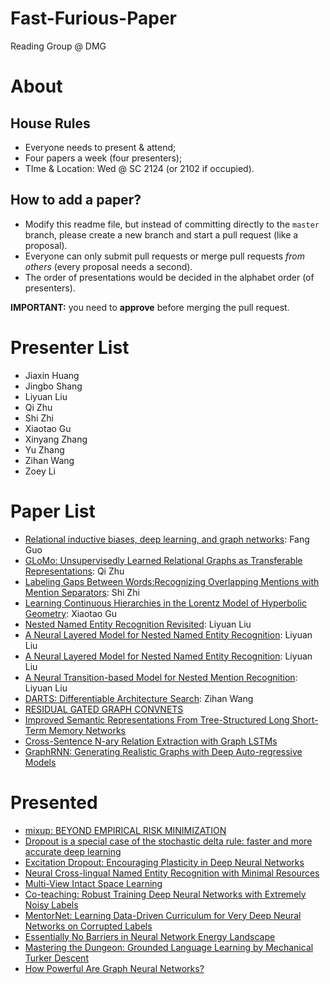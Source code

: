 # Fast-Furious-Paper
Reading Group @ DMG

# About

## House Rules
- Everyone needs to present & attend;
- Four papers a week (four presenters);
- TIme & Location: Wed @ SC 2124 (or 2102 if occupied).

## How to add a paper?
- Modify this readme file, but instead of committing directly to the `master` branch, please create a new branch and start a pull request (like a proposal).
- Everyone can only submit pull requests or merge pull requests *from others* (every proposal needs a second).
- The order of presentations would be decided in the alphabet order (of presenters).

**IMPORTANT:** you need to **approve** before merging the pull request.

# Presenter List

- Jiaxin Huang
- Jingbo Shang
- Liyuan Liu
- Qi Zhu
- Shi Zhi
- Xiaotao Gu
- Xinyang Zhang
- Yu Zhang
- Zihan Wang
- Zoey Li

# Paper List

- [Relational inductive biases, deep learning, and graph networks](https://arxiv.org/pdf/1806.01261.pdf): Fang Guo
- [GLoMo: Unsupervisedly Learned Relational Graphs as Transferable Representations](https://arxiv.org/abs/1806.05662): Qi Zhu
- [Labeling Gaps Between Words:Recognizing Overlapping Mentions with Mention Separators](http://www.statnlp.org/research/ie/emnlp2017-mention-separators.pdf): Shi Zhi
- [Learning Continuous Hierarchies in the Lorentz Model of Hyperbolic Geometry](https://arxiv.org/pdf/1806.03417.pdf): Xiaotao Gu
- [Nested Named Entity Recognition Revisited](http://aclweb.org/anthology/N18-1079): Liyuan Liu
- [A Neural Layered Model for Nested Named Entity Recognition](http://aclweb.org/anthology/N18-1131): Liyuan Liu
- [A Neural Layered Model for Nested Named Entity Recognition](http://aclweb.org/anthology/N18-1131): Liyuan Liu
- [A Neural Transition-based Model for Nested Mention Recognition](https://arxiv.org/pdf/1810.01808.pdf): Liyuan Liu
- [DARTS: Differentiable Architecture Search](https://openreview.net/forum?id=S1eYHoC5FX&noteId=rkxzCbNziX): Zihan Wang
- [RESIDUAL GATED GRAPH CONVNETS](https://arxiv.org/pdf/1711.07553.pdf)
- [Improved Semantic Representations From Tree-Structured Long Short-Term Memory Networks](https://arxiv.org/abs/1503.00075)
- [Cross-Sentence N-ary Relation Extraction with Graph LSTMs](https://arxiv.org/pdf/1708.03743.pdf)
- [GraphRNN: Generating Realistic Graphs with Deep Auto-regressive Models](https://arxiv.org/pdf/1802.08773.pdf)

# Presented

- [mixup: BEYOND EMPIRICAL RISK MINIMIZATION](https://arxiv.org/pdf/1710.09412.pdf)
- [Dropout is a special case of the stochastic delta rule: faster and more accurate deep learning](https://arxiv.org/pdf/1808.03578.pdf)
- [Excitation Dropout: Encouraging Plasticity in Deep Neural Networks](https://openreview.net/pdf?id=H1xQSjCqFQ)
- [Neural Cross-lingual Named Entity Recognition with Minimal Resources](https://arxiv.org/pdf/1808.09861.pdf)
- [Multi-View Intact Space Learning](https://ieeexplore.ieee.org/stamp/stamp.jsp?tp=&arnumber=7072521)
- [Co-teaching: Robust Training Deep Neural Networks with Extremely Noisy Labels](https://arxiv.org/abs/1804.06872)
- [MentorNet: Learning Data-Driven Curriculum for Very Deep Neural Networks on Corrupted Labels](https://arxiv.org/abs/1712.05055)
- [Essentially No Barriers in Neural Network Energy Landscape](https://arxiv.org/pdf/1803.00885.pdf)
- [Mastering the Dungeon: Grounded Language Learning by Mechanical Turker Descent](https://arxiv.org/abs/1711.07950)
- [How Powerful Are Graph Neural Networks?](https://arxiv.org/abs/1810.00826)
